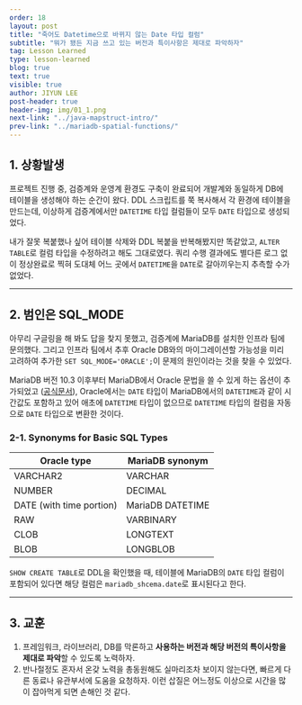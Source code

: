 ```yaml
---
order: 18
layout: post
title: "죽어도 Datetime으로 바뀌지 않는 Date 타입 컬럼"
subtitle: "뭐가 됐든 지금 쓰고 있는 버전과 특이사항은 제대로 파악하자"
tag: Lesson Learned
type: lesson-learned
blog: true
text: true
visible: true
author: JIYUN LEE
post-header: true
header-img: img/01_1.png
next-link: "../java-mapstruct-intro/"
prev-link: "../mariadb-spatial-functions/"
---
```


## 1. 상황발생

프로젝트 진행 중, 검증계와 운영계 환경도 구축이 완료되어 개발계와 동일하게 DB에 테이블을 생성해야 하는 순간이 왔다. DDL 스크립트를 쭉 복사해서 각 환경에 테이블을 만드는데, 이상하게 검증계에서만 `DATETIME` 타입 컬럼들이 모두 `DATE` 타입으로 생성되었다.

내가 잘못 복붙했나 싶어 테이블 삭제와 DDL 복붙을 반복해봤지만 똑같았고, `ALTER TABLE`로 컬럼 타입을 수정하려고 해도 그대로였다. 쿼리 수행 결과에도 별다른 로그 없이 정상완료로 찍혀 도대체 어느 곳에서 `DATETIME`을 `DATE`로 갈아끼우는지 추측할 수가 없었다.

---

## 2. 범인은 SQL_MODE

아무리 구글링을 해 봐도 답을 찾지 못했고, 검증계에 MariaDB를 설치한 인프라 팀에 문의했다. 그리고 인프라 팀에서 추후 Oracle DB와의 마이그레이션할 가능성을 미리 고려하여 추가한 `SET SQL_MODE='ORACLE';`이 문제의 원인이라는 것을 찾을 수 있었다.

MariaDB 버전 10.3 이후부터 MariaDB에서 Oracle 문법을 쓸 수 있게 하는 옵션이 추가되었고 ([공식문서](https://mariadb.com/kb/en/sql_modeoracle/)), Oracle에서는 `DATE` 타입이 MariaDB에서의 `DATETIME`과 같이 시간값도 포함하고 있어 애초에 `DATETIME` 타입이 없으므로 `DATETIME` 타입의 컬럼을 자동으로 `DATE` 타입으로 변환한 것이다.

### 2-1. Synonyms for Basic SQL Types

<table class="uk-table-small uk-table style-2 uk-table-striped uk-text-center">
    <thead>
        <tr>
            <th style="text-align: center;">Oracle type</th>
            <th style="text-align: center;">MariaDB synonym</th>
        </tr>
    </thead>
    <tbody>
        <tr>
            <td>VARCHAR2</td>
            <td>VARCHAR</td>
        </tr>
        <tr>
            <td>NUMBER</td>
            <td>DECIMAL</td>
        </tr>
        <tr>
            <td>DATE (with time portion)</td>
            <td>MariaDB DATETIME</td>
        </tr>
        <tr>
            <td>RAW</td>
            <td>VARBINARY</td>
        </tr>
        <tr>
            <td>CLOB</td>
            <td>LONGTEXT</td>
        </tr>
        <tr>
            <td>BLOB</td>
            <td>LONGBLOB</td>
        </tr>
    </tbody>
</table>

`SHOW CREATE TABLE`로 DDL을 확인했을 때, 테이블에 MariaDB의 `DATE` 타입 컬럼이 포함되어 있다면 해당 컬럼은 `mariadb_shcema.date`로 표시된다고 한다.

---

## 3. 교훈

1. 프레임워크, 라이브러리, DB를 막론하고 **사용하는 버전과 해당 버전의 특이사항을 제대로 파악**할 수 있도록 노력하자.
2. 반나절정도 혼자서 온갖 노력을 총동원해도 실마리조차 보이지 않는다면, 빠르게 다른 동료나 유관부서에 도움을 요청하자. 이런 삽질은 어느정도 이상으로 시간을 많이 잡아먹게 되면 손해인 것 같다.